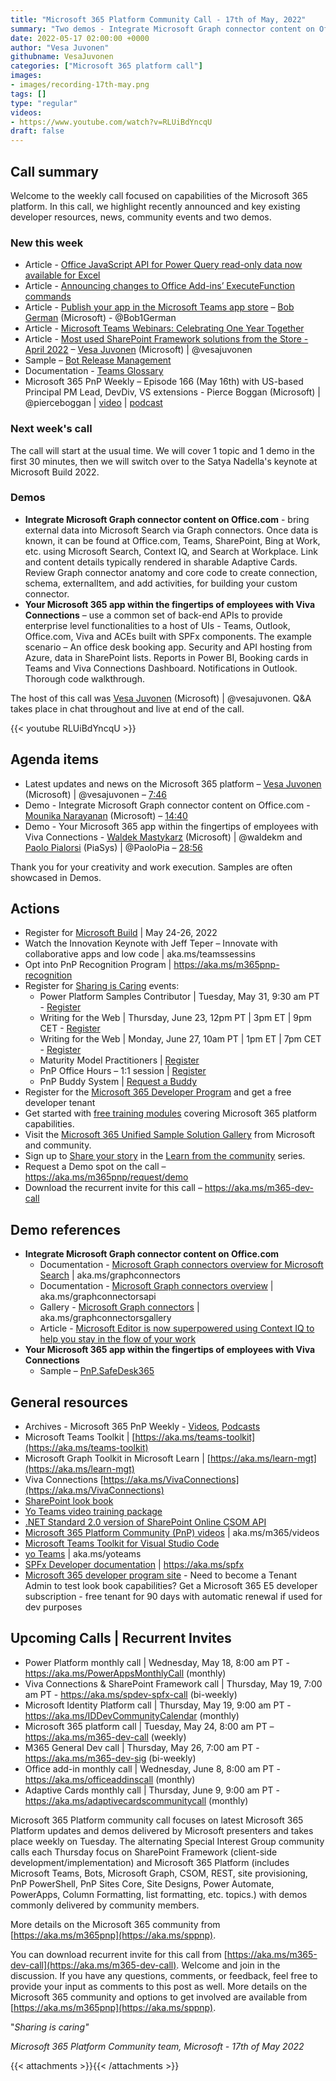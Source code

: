 ```yaml
---
title: "Microsoft 365 Platform Community Call - 17th of May, 2022"
summary: "Two demos - Integrate Microsoft Graph connector content on Office.com, and Your Microsoft 365 app within the fingertips of employees with Viva Connections. Announced new training - Writing for the Web, 5 articles, and 1 Teams bot sample."
date: 2022-05-17 02:00:00 +0000
author: "Vesa Juvonen"
githubname: VesaJuvonen
categories: ["Microsoft 365 platform call"]
images:
- images/recording-17th-may.png
tags: []
type: "regular"
videos:
- https://www.youtube.com/watch?v=RLUiBdYncqU
draft: false
---
```


## Call summary

Welcome to the weekly call focused on capabilities of the Microsoft 365 platform.  In this call, we highlight recently announced and key existing developer resources, news, community events and two demos.

### New this week

* Article - [Office JavaScript API for Power Query read-only data now available for Excel](https://devblogs.microsoft.com/microsoft365dev/office-javascript-api-for-power-query-read-only-data-now-available-for-excel/)
* Article - [Announcing changes to Office Add-ins’ ExecuteFunction commands](https://devblogs.microsoft.com/microsoft365dev/announcing-changes-to-office-add-ins-executefunction-commands/)
* Article - [Publish your app in the Microsoft Teams app store](https://devblogs.microsoft.com/microsoft365dev/publish-your-app-in-the-microsoft-teams-app-store/) – [Bob German](http://twitter.com/Bob1German) (Microsoft) - @Bob1German
* Article - [Microsoft Teams Webinars: Celebrating One Year Together](https://techcommunity.microsoft.com/t5/microsoft-teams-blog/microsoft-teams-webinars-celebrating-one-year-together/ba-p/3334292)
* Article - [Most used SharePoint Framework solutions from the Store - April 2022](https://techcommunity.microsoft.com/t5/microsoft-sharepoint-blog/most-used-sharepoint-framework-solutions-from-the-store-april/ba-p/3378662) – [Vesa Juvonen](https://twitter.com/vesajuvonen) (Microsoft) \| @vesajuvonen
* Sample – [Bot Release Management](https://github.com/OfficeDev/Microsoft-Teams-Samples/tree/main/samples/bot-release-management)
* Documentation - [Teams Glossary](https://learn.microsoft.com/microsoftteams/platform/get-started/glossary)
* Microsoft 365 PnP Weekly – Episode 166 (May 16th) with US-based Principal PM Lead, DevDiv, VS extensions - Pierce Boggan (Microsoft) \| @pierceboggan \| [video](https://pnp.github.io/blog/microsoft-365-pnp-weekly/episode-166/) \| [podcast](https://www.podbean.com/media/share/pb-66mt4-122a0e4)

### Next week's call

The call will start at the usual time.  We will cover 1 topic and 1 demo in the first 30 minutes, then we will switch over to the Satya Nadella's keynote at Microsoft Build 2022.

### Demos

* **Integrate Microsoft Graph connector content on Office.com** - bring external data into Microsoft Search via Graph connectors. Once data is known, it can be found at Office.com, Teams, SharePoint, Bing at Work, etc. using Microsoft Search, Context IQ, and Search at Workplace. Link and content details typically rendered in sharable Adaptive Cards. Review Graph connector anatomy and core code to create connection, schema, externalItem, and add activities, for building your custom connector.
* **Your Microsoft 365 app within the fingertips of employees with Viva Connections** – use a common set of back-end APIs to provide enterprise level functionalities to a host of UIs - Teams, Outlook, Office.com, Viva and ACEs built with SPFx components. The example scenario – An office desk booking app. Security and API hosting from Azure, data in SharePoint lists. Reports in Power BI, Booking cards in Teams and Viva Connections Dashboard. Notifications in Outlook. Thorough code walkthrough.

The host of this call was [Vesa Juvonen](http://twitter.com/vesajuvonen) (Microsoft) \| @vesajuvonen. Q&A takes place in chat throughout and live at end of the call.

{{< youtube RLUiBdYncqU >}}

## Agenda items

* Latest updates and news on the Microsoft 365 platform – [Vesa Juvonen](http://twitter.com/vesajuvonen) (Microsoft) \| @vesajuvonen – [7:46](https://youtu.be/RLUiBdYncqU?t=466)
* Demo - Integrate Microsoft Graph connector content on Office.com - [Mounika Narayanan](https://www.linkedin.com/in/mounikanarayanan/) (Microsoft) – [14:40](https://youtu.be/RLUiBdYncqU?t=880)
* Demo - Your Microsoft 365 app within the fingertips of employees with Viva Connections - [Waldek Mastykarz](http://twitter.com/waldekm) (Microsoft) \| @waldekm and [Paolo Pialorsi](http://twitter.com/PaoloPia) (PiaSys) \| @PaoloPia – [28:56](https://youtu.be/RLUiBdYncqU?t=1736)

Thank you for your creativity and work execution. Samples are often showcased in Demos.

## Actions

* Register for [Microsoft Build](http://register.build.microsoft.com) \| May 24-26, 2022
* Watch the Innovation Keynote with Jeff Teper – Innovate with collaborative apps and low code \| aka.ms/teamssessins
* Opt into PnP Recognition Program \| <https://aka.ms/m365pnp-recognition>
* Register for [Sharing is Caring](https://pnp.github.io/sharing-is-caring/) events:
    * Power Platform Samples Contributor \| Tuesday, May 31, 9:30 am PT - [Register](https://forms.microsoft.com/pages/responsepage.aspx?id=KtIy2vgLW0SOgZbwvQuRaXDXyCl9DkBHq4A2OG7uLpdUN09VTVU2QzRLNE0yVERQMklHSDBMUTJGWC4u)
    * Writing for the Web \| Thursday, June 23, 12pm PT \| 3pm ET \| 9pm CET - [Register](https://forms.microsoft.com/pages/responsepage.aspx?id=KtIy2vgLW0SOgZbwvQuRaXDXyCl9DkBHq4A2OG7uLpdUQkYwOVhZTkg3Rk9TVUI3NlA4R0Y0RTFSTy4u)
    * Writing for the Web \| Monday, June 27, 10am PT \| 1pm ET \| 7pm CET - [Register](https://forms.microsoft.com/pages/responsepage.aspx?id=KtIy2vgLW0SOgZbwvQuRaXDXyCl9DkBHq4A2OG7uLpdUQkYwOVhZTkg3Rk9TVUI3NlA4R0Y0RTFSTy4u)
    * Maturity Model Practitioners \| [Register](https://aka.ms/mm4m365)
    * PnP Office Hours – 1:1 session \| [Register](https://outlook.office365.com/owa/calendar/PnPSharingisCaring@warner.digital/bookings/)
    * PnP Buddy System \| [Request a Buddy](https://forms.office.com/Pages/ResponsePage.aspx?id=KtIy2vgLW0SOgZbwvQuRaXDXyCl9DkBHq4A2OG7uLpdUMjRRUVg4NElZUUJLTEY1TVVSVDJFRFpLRS4u)
* Register for the [Microsoft 365 Developer Program](https://aka.ms/m365/devprogram) and get a free developer tenant
* Get started with [free training modules](https://aka.ms/m365/dev/learn) covering Microsoft 365 platform capabilities.
* Visit the [Microsoft 365 Unified Sample Solution Gallery](https://adoption.microsoft.com/sample-solution-gallery) from Microsoft and community.
* Sign up to [Share your story](https://aka.ms/share-your-story) in the [Learn from the community](https://aka.ms/LearnFromTheCommunity/ThisWeek) series.
* Request a Demo spot on the call – <https://aka.ms/m365pnp/request/demo>
* Download the recurrent invite for this call – <https://aka.ms/m365-dev-call>

## Demo references

* **Integrate Microsoft Graph connector content on Office.com**
    * Documentation - [Microsoft Graph connectors overview for Microsoft Search](https://learn.microsoft.com/MicrosoftSearch/connectors-overview) \| aka.ms/graphconnectors
    * Documentation - [Microsoft Graph connectors overview](https://learn.microsoft.com/graph/connecting-external-content-connectors-overview) \| aka.ms/graphconnectorsapi
    * Gallery - [Microsoft Graph connectors](https://www.microsoft.com/microsoft-search/connectors/?category=) \| aka.ms/graphconnectorsgallery
    * Article - [Microsoft Editor is now superpowered using Context IQ to help you stay in the flow of your work](https://techcommunity.microsoft.com/t5/microsoft-365-blog/microsoft-editor-is-now-superpowered-using-context-iq-to-help/ba-p/2897180)
* **Your Microsoft 365 app within the fingertips of employees with Viva Connections**
    * Sample – [PnP.SafeDesk365](https://github.com/pnp/PnP.SafeDesk365)

## General resources

* Archives - Microsoft 365 PnP Weekly - [Videos](https://www.youtube.com/playlist?list=PLR9nK3mnD-OVYI-St_CBiFfuL4CZbBpkC), [Podcasts](https://pnpweekly.podbean.com/)
* Microsoft Teams Toolkit | [https://aka.ms/teams-toolkit](https://aka.ms/teams-toolkit)
* Microsoft Graph Toolkit in Microsoft Learn | [https://aka.ms/learn-mgt](https://aka.ms/learn-mgt)
* Viva Connections [https://aka.ms/VivaConnections](https://aka.ms/VivaConnections)
* [SharePoint look book](https://lookbook.microsoft.com/?WT.mc_id=m365-24198-cxa)
* [Yo Teams video training package](https://aka.ms/yoteams-training)
* [.NET Standard 2.0 version of SharePoint Online CSOM API](https://developer.microsoft.com/microsoft-365/blogs/net-standard-version-of-sharepoint-online-csom-apis?WT.mc_id=m365-24198-cxa)
* [Microsoft 365 Platform Community (PnP) videos](https://aka.ms/m365/videos) | aka.ms/m365/videos
* [Microsoft Teams Toolkit for Visual Studio Code](https://marketplace.visualstudio.com/items?itemName=TeamsDevApp.ms-teams-vscode-extension)
* [yo Teams](https://aka.ms/yoteams) | aka.ms/yoteams
* [SPFx Developer documentation](https://aka.ms/spfx) | <https://aka.ms/spfx>
* [Microsoft 365 developer program site](https://developer.microsoft.com/office/dev-program?WT.mc_id=m365-24198-cxa) - Need to become a Tenant Admin to test look book capabilities? Get a Microsoft 365 E5 developer subscription - free tenant for 90 days with automatic renewal if used for dev purposes

## Upcoming Calls | Recurrent Invites

* Power Platform monthly call \| Wednesday, May 18, 8:00 am PT - <https://aka.ms/PowerAppsMonthlyCall> (monthly)
* Viva Connections & SharePoint Framework call \| Thursday, May 19, 7:00 am PT - <https://aka.ms/spdev-spfx-call> (bi-weekly)
* Microsoft Identity Platform call \| Thursday, May 19, 9:00 am PT - <https://aka.ms/IDDevCommunityCalendar> (monthly)
* Microsoft 365 platform call \| Tuesday, May 24, 8:00 am PT – <https://aka.ms/m365-dev-call> (weekly)
* M365 General Dev call \| Thursday, May 26, 7:00 am PT - <https://aka.ms/m365-dev-sig> (bi-weekly)
* Office add-in monthly call \| Wednesday, June 8, 8:00 am PT - <https://aka.ms/officeaddinscall> (monthly)
* Adaptive Cards monthly call \| Thursday, June 9, 9:00 am PT - <https://aka.ms/adaptivecardscommunitycall> (monthly)

Microsoft 365 Platform community call focuses on latest Microsoft 365 Platform updates and demos delivered by Microsoft presenters and takes place weekly on Tuesday.  The alternating Special Interest Group community calls each Thursday focus on SharePoint Framework (client-side development/implementation) and Microsoft 365 Platform (includes Microsoft Teams, Bots, Microsoft Graph, CSOM, REST, site provisioning, PnP PowerShell, PnP Sites Core, Site Designs, Power Automate, PowerApps, Column Formatting, list formatting, etc. topics.) with demos commonly delivered by community members.

More details on the Microsoft 365 community from [https://aka.ms/m365pnp](https://aka.ms/sppnp).

You can download recurrent invite for this call from [https://aka.ms/m365-dev-call](https://aka.ms/m365-dev-call).  Welcome and join in the discussion. If you have any questions, comments, or feedback, feel free to provide your input as comments to this post as well. More details on the Microsoft 365 community and options to get involved are available from [https://aka.ms/m365pnp](https://aka.ms/sppnp).


&quot;_Sharing is caring&quot;_

_Microsoft 365 Platform Community team, Microsoft - 17th of May 2022_

{{< attachments >}}{{< /attachments >}}
